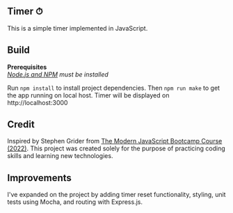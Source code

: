 ## Timer ⏱

This is a simple timer implemented in JavaScript.

## Build

**Prerequisites**<br>
_[Node.js and NPM](https://nodejs.org/en) must be installed_

Run `npm install` to install project dependencies. Then `npm run make` to get the app running on local host.
Timer will be displayed on http://localhost:3000

## Credit

Inspired by Stephen Grider from [The Modern JavaScript Bootcamp Course (2022)](https://www.udemy.com/course/javascript-beginners-complete-tutorial/). This project was created solely for the purpose of practicing coding skills and learning new technologies.

## Improvements

I've expanded on the project by adding timer reset functionality, styling, unit tests using Mocha, and routing with Express.js.
